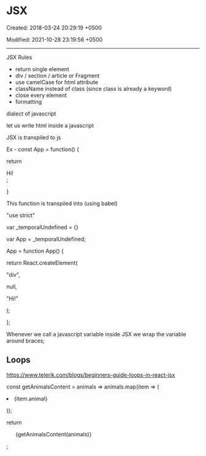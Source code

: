 # JSX

Created: 2018-03-24 20:29:19 +0500

Modified: 2021-10-28 23:19:56 +0500

---

JSX Rules
-   return single element
-   div / section / article or Fragment
-   use camelCase for html attribute
-   className instead of class (since class is already a keyword)
-   close every element
-   formatting

dialect of javascript

let us write html inside a javascript

JSX is transpiled to js

Ex - const App = function() {

return <div>Hi!</div>;

}

This function is transpiled into (using babel)

"use strict"

var _temporalUndefined = {}

var App = _temporalUndefined;

App = function App() {

return React.createElement(

"div",

null,

"Hi!"

);

};

Whenever we call a javascript variable inside JSX we wrap the variable around braces;

## Loops

<https://www.telerik.com/blogs/beginners-guide-loops-in-react-jsx>

const getAnimalsContent = animals => animals.map(item => (

<li key={item.id}>{item.animal}</li>

));

return <ul>{getAnimalsContent(animals)}</ul>;
